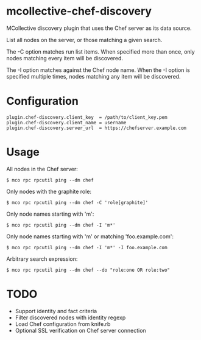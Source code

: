# mcollective-chef-discovery #

MCollective discovery plugin that uses the Chef server as its data source.

List all nodes on the server, or those matching a given search.

The -C option matches run list items.  When specified more than once,
only nodes matching every item will be discovered.

The -I option matches against the Chef node name.  When the -I option
is specified multiple times, nodes matching any item will be discovered.

# Configuration #

    plugin.chef-discovery.client_key  = /path/to/client_key.pem
    plugin.chef-discovery.client_name = username
    plugin.chef-discovery.server_url  = https://chefserver.example.com


# Usage #

All nodes in the Chef server:

    $ mco rpc rpcutil ping --dm chef

Only nodes with the graphite role:

    $ mco rpc rpcutil ping --dm chef -C 'role[graphite]'

Only node names starting with 'm':

    $ mco rpc rpcutil ping --dm chef -I 'm*'

Only node names starting with 'm' or matching 'foo.example.com':

    $ mco rpc rpcutil ping --dm chef -I 'm*' -I foo.example.com

Arbitrary search expression:

    $ mco rpc rpcutil ping --dm chef --do "role:one OR role:two"

# TODO #

 * Support identity and fact criteria
 * Filter discovered nodes with identity regexp
 * Load Chef configuration from knife.rb
 * Optional SSL verification on Chef server connection
 







